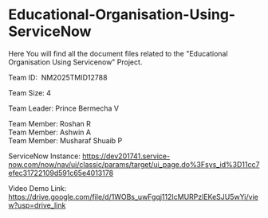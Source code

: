 # Educational-Organisation-Using-ServiceNow

Here You will find all the document files related to the "Educational Organisation Using Servicenow" Project.

Team ID:  NM2025TMID12788

Team Size: 4

Team Leader: Prince Bermecha V

Team Member: Roshan R <br>
Team Member: Ashwin A <br>
Team Member: Musharaf Shuaib P<br>

ServiceNow Instance: 
https://dev201741.service-now.com/now/nav/ui/classic/params/target/ui_page.do%3Fsys_id%3D11cc7efec31722109d591c65e4013178

Video Demo Link: https://drive.google.com/file/d/1WOBs_uwFgqj112IcMURPzlEKeSJU5wYi/view?usp=drive_link

